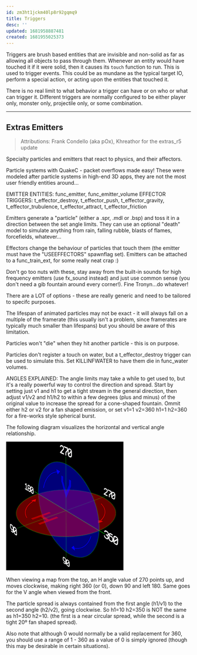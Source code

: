 ```yaml
---
id: zm3ht1jckm40lp8r92gqmq9
title: Triggers
desc: ''
updated: 1681958887481
created: 1681955025373
---
```

Triggers are brush based entities that are invisible and non-solid as far as
allowing all objects to pass through them.  Whenever an entity would have
touched it if it were solid, then it causes its `touch` function to run.  This
is used to trigger events.  This could be as mundane as the typical target IO,
perform a special action, or acting upon the entities that touched it.

There is no real limit to what behavior a trigger can have or on who or what
can trigger it.  Different triggers are normally configured to be either player
only, monster only, projectile only, or some combination.

---

## Extras Emitters

> Attributions: Frank Condello (aka pOx), Khreathor for the extras_r5 update

Specialty particles and emitters that react to physics, and their affectors.

Particle systems with QuakeC - packet overflows made easy!
These were modeled after particle systems in high-end 3D apps, they are not
the most user friendly entities around...

EMITTER ENTITIES: func_emitter, func_emitter_volume
EFFECTOR TRIGGERS: t_effector_destroy, t_effector_push, t_effector_gravity,
t_effector_trubulence, t_effector_attract, t_effector_friction

Emitters generate a "particle" (either a .spr, .mdl or .bsp) and toss it in
a direction between the set angle limits. They can use an optional "death"
model to simulate anything from rain, falling rubble, blasts of flames,
forcefields, whatever...

Effectors change the behaviour of particles that touch them (the emitter 
must have the "USEEFFECTORS" spawnflag set).  Emitters can be attached to a 
func_train_ext, for some really neat crap :)

Don't go too nuts with these, stay away from the built-in sounds for high
frequency emitters (use fx_sound instead) and just use common sense (you 
don't need a gib fountain around every corner!).  Fine Tronyn...do whatever!

There are a LOT of options - these are really generic and need to be
tailored to specifc purposes.

The lifespan of animated particles may not be exact - it will always fall on
a multiple of the framerate (this usually isn't a problem, since framerates
are typically much smaller than lifespans) but you should be aware of this
limitation.

Particles won't "die" when they hit another particle - this is on purpose.

Particles don't register a touch on water, but a t_effector_destroy trigger 
can be used to simulate this. Set KILLINFWATER to have them die in 
func_water volumes.

ANGLES EXPLAINED:
The angle limits may take a while to get used to, but it's a really powerful
way to control the direction and spread. Start by setting just v1 and h1 to
get a tight stream in the general direction, then adjust v1/v2 and h1/h2 to
within a few degrees (plus and minus) of the original value to increase the
spread for a cone-shaped fountain. Ommit either h2 or v2 for a fan shaped
emission, or set v1=1 v2=360 h1=1 h2=360 for a fire-works style spherical
burst.

The following diagram visualizes the horizontal and vertical angle relationship.

![Emitter Angles](assets/img/emitter_angles.gif)

When viewing a map from the top, an H angle value of 270 points up, and
moves clockwise, making right 360 (or 0), down 90 and left 180. Same goes
for the V angle when viewed from the front.

The particle spread is always contained from the first angle (h1/v1) to the
second angle (h2/v2), going clockwise. So h1=10 h2=350 is NOT the same as 
h1=350 h2=10. (the first is a near circular spread, while the second is a
tight 20º fan shaped spread).

Also note that although 0 would normally be a valid replacement for 360, you
should use a range of 1 - 360 as a value of 0 is simply ignored (though this
may be desirable in certain situations).